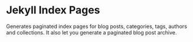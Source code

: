 # Jekyll Index Pages

Generates paginated index pages for blog posts, categories, tags, authors and
collections. It also let you generate a paginated blog post archive.
